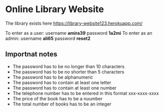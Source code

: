 # Online Library Website #

The library exists here https://library-website123.herokuapp.com/

To enter as a user: username **amira39** password **1a2mi**
To enter as an admin: username **ali65** password **reset2**

 ## Importnat notes ##
 
 * The password has to be no longer than 10 characters
 * The password has to be no shorter than 5 characters
 * The password has to be alphanumeric
 * The password has to contain at least one letter
 * The password has to contain at least one number
 * The telephone number has to be entered in this format xxx-xxxx-xxxx
 * The price of the book has to be a nuumber
 * The total number of books has to be an integer
 
 


